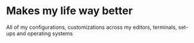 # Makes my life way better
All of my configurations, customizations across my editors, terminals, set-ups and operating systems